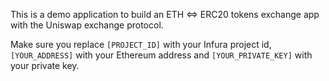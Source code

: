 This is a demo application to build an ETH <=> ERC20 tokens exchange app with the Uniswap exchange protocol.

Make sure you replace `[PROJECT_ID]` with your Infura project id, `[YOUR_ADDRESS]` with your Ethereum address and `[YOUR_PRIVATE_KEY]` with your private key.
